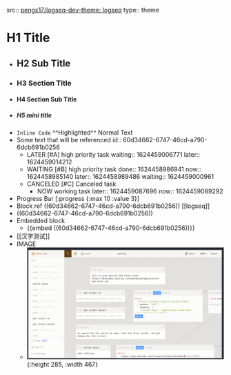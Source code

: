 src:: [pengx17/logseq-dev-theme: logseq](https://github.com/pengx17/logseq-dev-theme)
type:: theme

# H1 Title
- ## H2 Sub Title
- ### H3 Section Title
- #### H4 Section Sub Title
- ##### H5 mini title
- `Inline Code` ^^Highlighted^^ Normal Text
- Some text that will be referenced
  id:: 60d34662-6747-46cd-a790-6dcb691b0256
	- LATER [#A] high priority task
	  waiting:: 1624459006771
	  later:: 1624459014212
	- WAITING [#B] high priority task
	  done:: 1624458986941
	  now:: 1624458985140
	  later:: 1624458989486
	  waiting:: 1624459000961
	- CANCELED [#C] Canceled task
		- NOW working task
		  later:: 1624459087696
		  now:: 1624459089292
- Progress Bar [:progress {:max 10 :value 3}]
- Block ref  ((60d34662-6747-46cd-a790-6dcb691b0256)) [[logseq]]
- ((60d34662-6747-46cd-a790-6dcb691b0256))
- Embedded block
	- {{embed ((60d34662-6747-46cd-a790-6dcb691b0256))}}
- [[汉字测试]]
- IMAGE
	- ![image.png](../assets/image_1625060840651_0.png){:height 285, :width 467}
